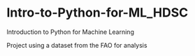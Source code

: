 # Intro-to-Python-for-ML_HDSC
Introduction to Python for Machine Learning

Project using a dataset from the FAO for analysis
